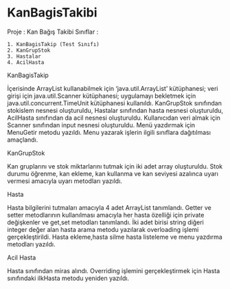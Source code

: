 # KanBagisTakibi

Proje : Kan Bağış Takibi
Sınıflar : 

    1. KanBagisTakip (Test Sınıfı)
    2. KanGrupStok
    3. Hastalar
    4. AcilHasta

KanBagisTakip

İçerisinde ArrayList kullanabilmek için ‘java.util.ArrayList’ kütüphanesi; veri girişi için java.util.Scanner kütüphanesi; uygulamayı bekletmek için java.util.concurrent.TimeUnit kütüphanesi kullanıldı. KanGrupStok sınıfından stokislem nesnesi oluşturuldu, Hastalar sınıfından hasta nesnesi oluşturuldu, AcilHasta sınıfından da acil nesnesi oluşturuldu. Kullanıcıdan veri almak için Scanner sınıfından input nesnesi oluşturuldu. Menü yazdırmak için MenuGetir metodu yazıldı. Menu yazarak işlerin ilgili sınıflara dağıtılması amaçlandı.

KanGrupStok

Kan gruplarını ve stok miktarlarını tutmak için iki adet array oluşturuldu. Stok durumu öğrenme, kan ekleme,  kan kullanma ve kan seviyesi azalınca uyarı vermesi amacıyla uyarı metodları yazıldı.

Hasta

Hasta bilgilerini tutmaları amacıyla 4 adet ArrayList tanımlandı. Getter ve setter metodlarının kullanılması amacıyla her hasta özelliği için private değişkenler ve get,set metodları tanımlandı. İki adet birisi string diğeri integer değer alan hasta arama metodu yazılarak overloading işlemi gerçekleştirildi. Hasta ekleme,hasta silme hasta listeleme ve menu yazdırma metodları yazıldı.

Acil Hasta

Hasta sınıfından miras alındı. Overriding işlemini gerçekleştirmek için Hasta sınıfındaki ilkHasta metodu yeniden yazıldı.
